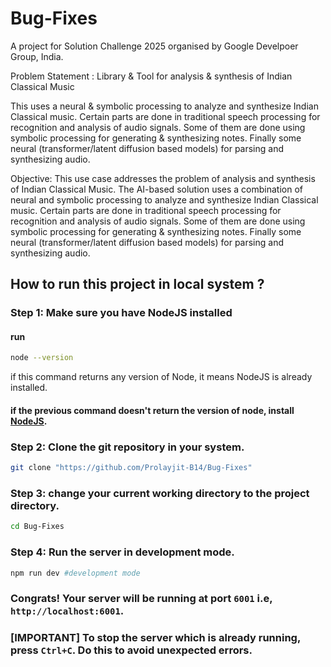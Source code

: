 # Bug-Fixes

A project for Solution Challenge 2025 organised by Google Develpoer Group, India.

Problem Statement :
Library & Tool for analysis & synthesis of Indian Classical Music

This uses a neural & symbolic processing to analyze and synthesize Indian Classical music. Certain parts are done in traditional speech processing for recognition and analysis of audio signals. Some of them are done using symbolic processing for generating & synthesizing notes. Finally some neural (transformer/latent diffusion based models) for parsing and synthesizing audio.

Objective:
This use case addresses the problem of analysis and synthesis of Indian Classical Music. The AI-based solution uses a combination of neural and symbolic processing to analyze and synthesize Indian Classical music. Certain parts are done in traditional speech processing for recognition and analysis of audio signals. Some of them are done using symbolic processing for generating & synthesizing notes. Finally some neural (transformer/latent diffusion based models) for parsing and synthesizing audio.

## How to run this project in local system ?

### Step 1: Make sure you have NodeJS installed

#### run

```sh
node --version
```

if this command returns any version of Node, it means NodeJS is already installed.

#### if the previous command doesn't return the version of node, install [NodeJS](https://nodejs.org/en/download).

### Step 2: Clone the git repository in your system.

```sh
git clone "https://github.com/Prolayjit-B14/Bug-Fixes"
```

### Step 3: change your current working directory to the project directory.

```sh
cd Bug-Fixes
```

### Step 4: Run the server in development mode.

```sh
npm run dev #development mode
```

### Congrats! Your server will be running at port `6001` i.e, `http://localhost:6001`.

### [IMPORTANT] To stop the server which is already running, press `Ctrl+C`. Do this to avoid unexpected errors.
